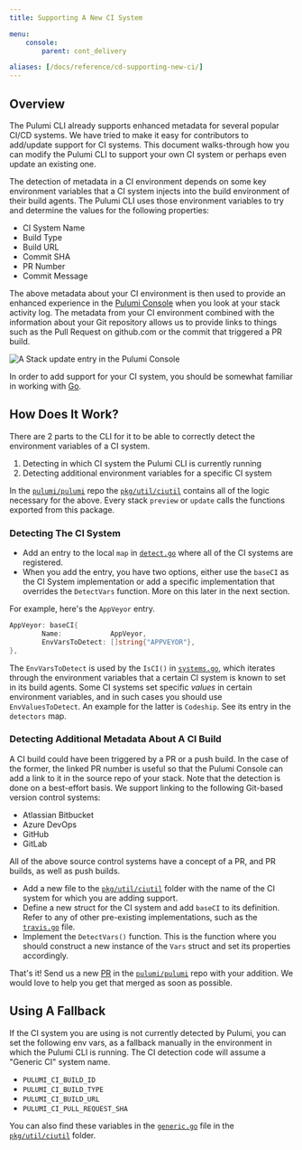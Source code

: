 ```yaml
---
title: Supporting A New CI System

menu:
    console:
        parent: cont_delivery

aliases: [/docs/reference/cd-supporting-new-ci/]
---
```


## Overview

The Pulumi CLI already supports enhanced metadata for several popular CI/CD systems. We have tried to make it easy for contributors to add/update support for CI systems. This document walks-through how you can modify the Pulumi CLI to support your own CI system or perhaps even update an existing one.

The detection of metadata in a CI environment depends on some key environment variables that a CI system injects into the build environment of their build agents. The Pulumi CLI uses those environment variables to try and determine the values for the following properties:

- CI System Name
- Build Type
- Build URL
- Commit SHA
- PR Number
- Commit Message

The above metadata about your CI environment is then used to provide an enhanced experience in the [Pulumi Console](https://app.pulumi.com) when you look at your stack activity log. The metadata from your CI environment combined with the information about your Git repository allows us to provide links to things such as the Pull Request on github.com or the commit that triggered a PR build.

![A Stack update entry in the Pulumi Console](/images/docs/reference/supporting-new-ci/stack-update.png)

In order to add support for your CI system, you should be somewhat familiar in working with [Go](https://golang.org/).

## How Does It Work?

There are 2 parts to the CLI for it to be able to correctly detect the environment variables of a CI system.

1. Detecting in which CI system the Pulumi CLI is currently running
1. Detecting additional environment variables for a specific CI system

In the [`pulumi/pulumi`](https://github.com/pulumi/pulumi) repo the [`pkg/util/ciutil`](https://github.com/pulumi/pulumi/tree/master/pkg/util/ciutil) contains all of the logic necessary for the above. Every stack `preview` or `update` calls the functions exported from this package.

### Detecting The CI System

- Add an entry to the local `map` in [`detect.go`](https://github.com/pulumi/pulumi/blob/master/pkg/util/ciutil/detect.go) where all of the CI systems are registered.
- When you add the entry, you have two options, either use the `baseCI` as the CI System implementation or add a specific implementation that overrides the `DetectVars` function. More on this later in the next section.

For example, here's the `AppVeyor` entry.

```go
AppVeyor: baseCI{
		Name:            AppVeyor,
		EnvVarsToDetect: []string{"APPVEYOR"},
},
```

The `EnvVarsToDetect` is used by the `IsCI()` in [`systems.go`](https://github.com/pulumi/pulumi/blob/master/pkg/util/ciutil/systems.go), which iterates through the environment variables that a certain CI system is known to set in its build agents. Some CI systems set specific _values_ in certain environment variables, and in such cases you should use `EnvValuesToDetect`. An example for the latter is `Codeship`. See its entry in the `detectors` map.

### Detecting Additional Metadata About A CI Build

A CI build could have been triggered by a PR or a push build. In the case of the former, the linked PR number is useful so that the Pulumi Console can add a link to it in the source repo of your stack. Note that the detection is done on a best-effort basis. We support linking to the following Git-based version control systems:

- Atlassian Bitbucket
- Azure DevOps
- GitHub
- GitLab

All of the above source control systems have a concept of a PR, and PR builds, as well as push builds.

- Add a new file to the [`pkg/util/ciutil`](https://github.com/pulumi/pulumi/tree/master/pkg/util/ciutil) folder with the name of the CI system for which you are adding support.
- Define a new struct for the CI system and add `baseCI` to its definition. Refer to any of other pre-existing implementations, such as the [`travis.go`](https://github.com/pulumi/pulumi/blob/master/pkg/util/ciutil/travis.go) file.
- Implement the `DetectVars()` function. This is the function where you should construct a new instance of the `Vars` struct and set its properties accordingly.

That's it! Send us a new [PR](https://github.com/pulumi/pulumi/pulls) in the [`pulumi/pulumi`](https://github.com/pulumi/pulumi) repo with your addition. We would love to help you get that merged as soon as possible.

## Using A Fallback

If the CI system you are using is not currently detected by Pulumi, you can set the following env vars, as a fallback manually in the environment in which the Pulumi CLI is running. The CI detection code will assume a "Generic CI" system name.

* `PULUMI_CI_BUILD_ID`
* `PULUMI_CI_BUILD_TYPE`
* `PULUMI_CI_BUILD_URL`
* `PULUMI_CI_PULL_REQUEST_SHA`

You can also find these variables in the [`generic.go`](https://github.com/pulumi/pulumi/blob/master/pkg/util/ciutil/generic.go) file in the [`pkg/util/ciutil`](https://github.com/pulumi/pulumi/tree/master/pkg/util/ciutil) folder.

